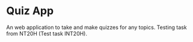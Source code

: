 # Quiz App
An web application to take and make quizzes for any topics. Testing task from NT20H (Test task INT20H).
